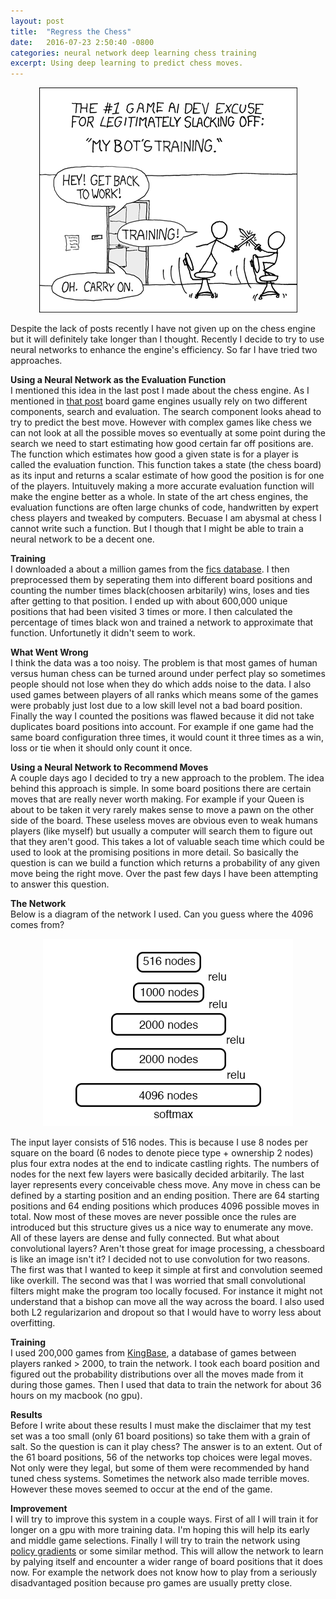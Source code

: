 ```yaml
---
layout: post
title:  "Regress the Chess"
date:   2016-07-23 2:50:40 -0800
categories: neural network deep learning chess training
excerpt: Using deep learning to predict chess moves.
---
```


<p align="center">
	<img src="/training.png"> 
</p>  

Despite the lack of posts recently I have not given up on the chess engine but it will definitely take longer than I thought. Recently I decide to try to use neural networks to enhance the engine's efficiency. So far I have tried two approaches.  

**Using a Neural Network as the Evaluation Function**  
I mentioned this idea in the last post I made about the chess engine. As I mentioned in [that post](https://mr4k.github.io/chess/project/minimax/algorithm/search/monte/carlo/2016/06/28/search.html) board game engines usually rely on two different components, search and evaluation. The search component looks ahead to try to predict the best move. However with complex games like chess we can not look at all the possible moves so eventually at some point during the search we need to start estimating how good certain far off positions are. The function which estimates how good a given state is for a player is called the evaluation function. This function takes a state (the chess board) as its input and returns a scalar estimate of how good the position is for one of the players. Intuituvely making a more accurate evaluation function will make the engine better as a whole. In state of the art chess engines, the evaluation functions are often large chunks of code, handwritten by expert chess players and tweaked by computers. Becuase I am abysmal at chess I cannot write such a function. But I though that I might be able to train a neural network to be a decent one. 

**Training**  
I downloaded a about a million games from the [fics database](http://www.ficsgames.org/download.html). I then preprocessed them by seperating them into different board positions and counting the number times black(choosen arbitarily) wins, loses and ties after getting to that position. I ended up with about 600,000 unique positions that had been visited 3 times or more. I then calculated the percentage of times black won and trained a network to approximate that function. Unfortunetly it didn't seem to work.  

**What Went Wrong**  
I think the data was a too noisy. The problem is that most games of human versus human chess can be turned around under perfect play so sometimes people should not lose when they do which adds noise to the data. I also used games between players of all ranks which means some of the games were probably just lost due to a low skill level not a bad board position. Finally the way I counted the positions was flawed because it did not take duplicates board positions into account. For example if one game had the same board configuration three times, it would count it three times as a win, loss or tie when it should only count it once.  

**Using a Neural Network to Recommend Moves**  
A couple days ago I decided to try a new approach to the problem. The idea behind this approach is simple. In some board positions there are certain moves that are really never worth making. For example if your Queen is about to be taken it very rarely makes sense to move a pawn on the other side of the board. These useless moves are obvious even to weak humans players (like myself) but usually a computer will search them to figure out that they aren't good. This takes a lot of valuable seach time which could be used to look at the promising positions in more detail. So basically the question is can we build a function which returns a probability of any given move being the right move. Over the past few days I have been attempting to answer this question.  

**The Network**  
Below is a diagram of the network I used. Can you guess where the 4096 comes from?
<p align="center">
	<img src="/network.png"> 
</p>  
The input layer consists of 516 nodes. This is because I use 8 nodes per square on the board (6 nodes to denote piece type + ownership 2 nodes) plus four extra nodes at the end to indicate castling rights. The numbers of nodes for the next few layers were basically decided arbitarily. The last layer represents every conceivable chess move. Any move in chess can be defined by a starting position and an ending position. There are 64 starting positions and 64 ending positions which produces 4096 possible moves in total. Now most of these moves are never possible once the rules are introduced but this structure gives us a nice way to enumerate any move.   
All of these layers are dense and fully connected. But what about convolutional layers? Aren't those great for image processing, a chessboard is like an image isn't it? I decided not to use convolution for two reasons. The first was that I wanted to keep it simple at first and convolution seemed like overkill. The second was that I was worried that small convolutional filters might make the program too locally focused. For instance it might not understand that a bishop can move all the way across the board.  
I also used both L2 regularizarion and dropout so that I would have to worry less about overfitting.  

**Training**  
I used 200,000 games from [KingBase](http://www.kingbase-chess.net/), a database of games between players ranked > 2000, to train the network. I took each board position and figured out the probability distributions over all the moves made from it during those games. Then I used that data to train the network for about 36 hours on my macbook (no gpu).

**Results**  
Before I write about these results I must make the disclaimer that my test set was a too small (only 61 board positions) so take them with a grain of salt. So the question is can it play chess? The answer is to an extent. Out of the 61 board positions, 56 of the networks top choices were legal moves. Not only were they legal, but some of them were recommended by hand tuned chess systems. Sometimes the network also made terrible moves. However these moves seemed to occur at the end of the game.

**Improvement**  
I will try to improve this system in a couple ways. First of all I will train it for longer on a gpu with more training data. I'm hoping this will help its early and middle game selections. Finally I will try to train the network using [policy gradients](http://www.scholarpedia.org/article/Policy_gradient_methods) or some similar method. This will allow the network to learn by palying itself and encounter a wider range of board positions that it does now. For example the network does not know how to play from a seriously disadvantaged position because pro games are usually pretty close.

